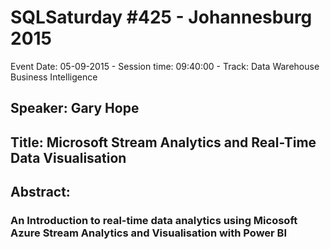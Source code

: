 # SQLSaturday #425 - Johannesburg 2015
Event Date: 05-09-2015 - Session time: 09:40:00 - Track: Data Warehouse  Business Intelligence
## Speaker: Gary Hope
## Title: Microsoft Stream Analytics and Real-Time Data Visualisation
## Abstract:
### An Introduction to real-time data analytics using Micosoft Azure Stream Analytics and Visualisation with Power BI
